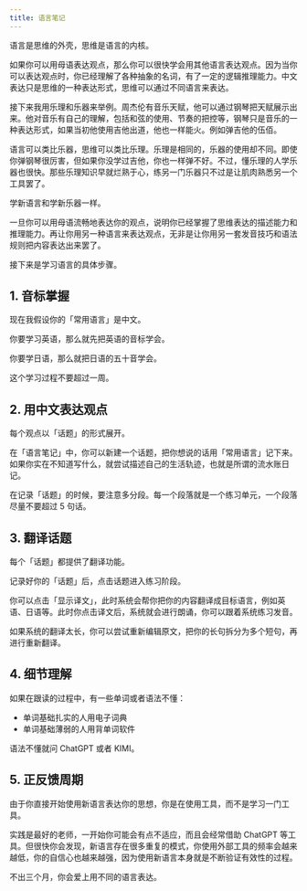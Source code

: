 ```yaml
---
title: 语言笔记
---
```


语言是思维的外壳，思维是语言的内核。

如果你可以用母语表达观点，那么你可以很快学会用其他语言表达观点。因为当你可以表达观点时，你已经理解了各种抽象的名词，有了一定的逻辑推理能力。中文表达只是思维的一种表达形式，思维可以通过不同语言来表达。

接下来我用乐理和乐器来举例。周杰伦有音乐天赋，他可以通过钢琴把天赋展示出来。他对音乐有自己的理解，包括和弦的使用、节奏的把控等，钢琴只是音乐的一种表达形式，如果当初他使用吉他出道，他也一样能火。例如弹吉他的伍佰。

语言可以类比乐器，思维可以类比乐理。乐理是相同的，乐器的使用却不同。即使你弹钢琴很厉害，但如果你没学过吉他，你也一样弹不好。不过，懂乐理的人学乐器也很快。那些乐理知识早就烂熟于心，练另一门乐器只不过是让肌肉熟悉另一个工具罢了。

学新语言和学新乐器一样。

一旦你可以用母语流畅地表达你的观点，说明你已经掌握了思维表达的描述能力和推理能力。再让你用另一种语言来表达观点，无非是让你用另一套发音技巧和语法规则把内容表达出来罢了。

接下来是学习语言的具体步骤。

## 1. 音标掌握

现在我假设你的「常用语言」是中文。

你要学习英语，那么就先把英语的音标学会。

你要学日语，那么就把日语的五十音学会。

这个学习过程不要超过一周。

## 2. 用中文表达观点

每个观点以「话题」的形式展开。

在「语言笔记」中，你可以新建一个话题，把你想说的话用「常用语言」记下来。如果你实在不知道写什么，就尝试描述自己的生活轨迹，也就是所谓的流水账日记。

在记录「话题」的时候，要注意多分段。每一个段落就是一个练习单元，一个段落尽量不要超过 5 句话。

## 3. 翻译话题

每个「话题」都提供了翻译功能。

记录好你的「话题」后，点击话题进入练习阶段。

你可以点击「显示译文」，此时系统会帮你把你的内容翻译成目标语言，例如英语、日语等。此时你点击译文后，系统就会进行朗诵，你可以跟着系统练习发音。

如果系统的翻译太长，你可以尝试重新编辑原文，把你的长句拆分为多个短句，再进行重新翻译。

## 4. 细节理解

如果在跟读的过程中，有一些单词或者语法不懂：

- 单词基础扎实的人用电子词典
- 单词基础薄弱的人用背单词软件

语法不懂就问 ChatGPT 或者 KIMI。

## 5. 正反馈周期

由于你直接开始使用新语言表达你的思想，你是在使用工具，而不是学习一门工具。

实践是最好的老师，一开始你可能会有点不适应，而且会经常借助 ChatGPT 等工具。但很快你会发现，新语言存在很多重复的模式，你使用外部工具的频率会越来越低，你的自信心也越来越强，因为使用新语言本身就是不断验证有效性的过程。

不出三个月，你会爱上用不同的语言表达。